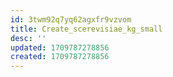 ```yaml
---
id: 3twm92q7yq62agxfr9vzvom
title: Create_scerevisiae_kg_small
desc: ''
updated: 1709787278856
created: 1709787278856
---
```

